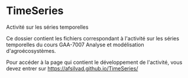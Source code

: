 # TimeSeries
Activité sur les séries temporelles

Ce dossier contient les fichiers correspondant à l'activité sur les séries temporelles du cours GAA-7007 Analyse et modélisation d'agroécosystèmes.

Pour accéder à la page qui contient le développement de l'activité, vous devez entrer sur https://afsilvad.github.io/TimeSeries/
